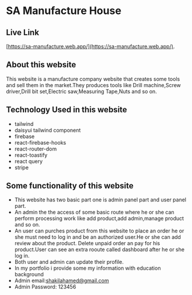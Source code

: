 # SA Manufacture House



## Live Link

 [https://sa-manufacture.web.app/](https://sa-manufacture.web.app/).

## About this website
This website is a manufacture company website that creates some tools and sell them in the market.They produces tools like Drill machine,Screw driver,Drill bit set,Electric saw,Measuring Tape,Nuts and so on.


## Technology Used in this website
- tailwind 
- daisyui tailwind component
- firebase
- react-firebase-hooks
- react-router-dom
- react-toastify
- react query
- stripe


## Some functionality of this website

- This website has two basic part  one is  admin panel  part and user panel part.
- An admin the the access of some basic route where he or she can perform processing work like add product,add admin,manage product and so on.
- An user can purches product from this website to place an order he or she must need to log in and be an authorized user.He or she can add review about the product. Delete unpaid order an pay for his product.User can see an extra rooute called dashboard after he or she log in.
- Both user and admin can update their profile.
- In my portfolio i provide some my information with education background
- Admin email:shakilahamed@gmail.com
- Admin Password: 123456